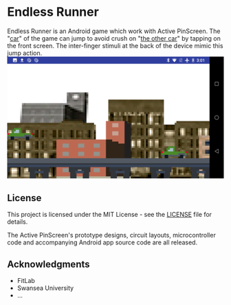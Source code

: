 # Endless Runner
Endless Runner is an Android game which work with Active PinScreen. The "[car](car.png)" of the game can jump to avoid crush on "[the other car](car.png)" by tapping on the front screen. The inter-finger stimuli at the back of the device mimic this jump action.![f1](car.png)


## License

This project is licensed under the MIT License - see the [LICENSE](LICENSE) file for details.

The Active PinScreen's prototype designs, circuit layouts, microcontroller code and accompanying Android app source code are all released.

## Acknowledgments

* FitLab
* Swansea University
* ...